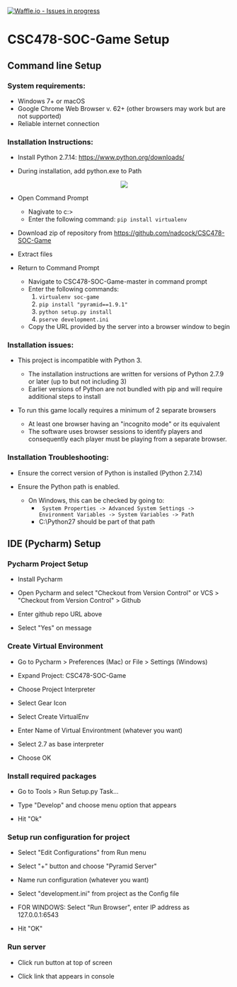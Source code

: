 [![Waffle.io - Issues in progress](https://badge.waffle.io/nadcock/CSC478-SOC-Game.png?label=in%20progress&title=In%20Progress)](https://waffle.io/nadcock/CSC478-SOC-Game?utm_source=badge)

# CSC478-SOC-Game Setup

## Command line Setup

### System requirements:
   * Windows 7+ or macOS
   * Google Chrome Web Browser v. 62+ (other browsers may work but are not supported)
   * Reliable internet connection
    
### Installation Instructions:
   * Install Python 2.7.14: https://www.python.org/downloads/
   
   * During installation, add python.exe to Path <p align="center"> <img src=https://github.com/nadcock/CSC478-SOC-Game/blob/master/add_python_to_path.png> </p>
   * Open Command Prompt
      * Nagivate to c:\>
      * Enter the following command: 
          ```pip install virtualenv```
   * Download zip of repository from https://github.com/nadcock/CSC478-SOC-Game
   * Extract files
   * Return to Command Prompt
      * Navigate to CSC478-SOC-Game-master in command prompt
      * Enter the following commands: 
          1. ```virtualenv soc-game```
          1. ```pip install "pyramid==1.9.1"```
          1. ```python setup.py install```
          1. ```pserve development.ini```
      * Copy the URL provided by the server into a browser window to begin
    
### Installation issues:
   * This project is incompatible with Python 3. 
   
      * The installation instructions are written for versions of Python 2.7.9 or later (up to but not including 3)
      * Earlier versions of Python are not bundled with pip and will require additional steps to install
      
   * To run this game locally requires a minimum of 2 separate browsers
      * At least one browser having an "incognito mode" or its equivalent 
      * The software uses browser sessions to identify players and consequently each player must be playing from a separate browser. 

### Installation Troubleshooting: 
   * Ensure the correct version of Python is installed (Python 2.7.14)
   
   * Ensure the Python path is enabled. 
      * On Windows, this can be checked by going to: 
         * ``` System Properties -> Advanced System Settings -> Environment Variables -> System Variables -> Path``` 
         * C:\Python27 should be part of that path

## IDE (Pycharm) Setup
### Pycharm Project Setup
   * Install Pycharm
   
   * Open Pycharm and select "Checkout from Version Control" or VCS > "Checkout from Version Control" > Github
   * Enter github repo URL above
   * Select "Yes" on message

### Create Virtual Environment
   * Go to Pycharm > Preferences (Mac) or File > Settings (Windows)
   
   * Expand Project: CSC478-SOC-Game
   * Choose Project Interpreter
   * Select Gear Icon
   * Select Create VirtualEnv
   * Enter Name of Virtual Environtment (whatever you want)
   * Select 2.7 as base interpreter
   * Choose OK

### Install required packages
   * Go to Tools > Run Setup.py Task...
   
   * Type "Develop" and choose menu option that appears
   * Hit "Ok"

### Setup run configuration for project
   * Select "Edit Configurations" from Run menu
   
   * Select "+" button and choose "Pyramid Server"
   * Name run configuration (whatever you want)
   * Select "development.ini" from project as the Config file
   * FOR WINDOWS: Select "Run Browser", enter IP address as 127.0.0.1:6543
   * Hit "OK"

### Run server
   * Click run button at top of screen
   
   * Click link that appears in console



